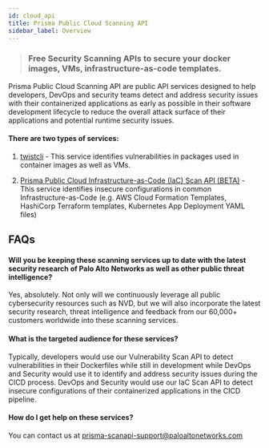 ```yaml
---
id: cloud_api
title: Prisma Public Cloud Scanning API
sidebar_label: Overview
---
```


> ### Free Security Scanning APIs to secure your docker images, VMs, infrastructure-as-code templates.

Prisma Public Cloud Scanning API are public API services designed to help developers, DevOps and security teams detect and address security issues with their containerized applications as early as possible in their software development lifecycle to reduce the overall attack surface of their applications and potential runtime security issues.

#### There are two types of services:

1. <a href="/docs/twistcli_gs" target="_self">twistcli</a> - This service identifies vulnerabilities in packages used in container images as well as VMs.

2. <a href="/docs/iac_api" target="_self">Prisma Public Cloud Infrastructure-as-Code (IaC) Scan API (BETA)</a> - This service identifies insecure configurations in common Infrastructure-as-Code (e.g. AWS Cloud Formation Templates, HashiCorp Terraform templates, Kubernetes App Deployment YAML files)

## FAQs
#### Will you be keeping these scanning services up to date with the latest security research of Palo Alto Networks as well as other public threat intelligence?

Yes, absolutely. Not only will we continuously leverage all public cybersecurity resources such as NVD, but we will also incorporate the latest security research, threat intelligence and feedback from our 60,000+ customers worldwide into these scanning services.

#### What is the targeted audience for these services?

Typically, developers would use our Vulnerability Scan API to detect vulnerabilities in their Dockerfiles while still in development while DevOps and Security would use it to identify and address security issues during the CICD process. DevOps and Security would use our IaC Scan API to detect insecure configurations of their containerized applications in the CICD pipeline.

#### How do I get help on these services? 

You can contact us at prisma-scanapi-support@paloaltonetworks.com